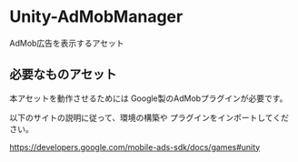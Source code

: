 Unity-AdMobManager
==============

AdMob広告を表示するアセット

## 必要なものアセット

本アセットを動作させるためには
Google製のAdMobプラグインが必要です。

以下のサイトの説明に従って、環境の構築や
プラグインをインポートしてください。

https://developers.google.com/mobile-ads-sdk/docs/games#unity

